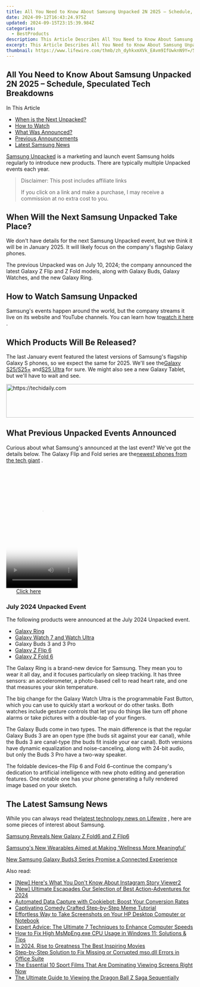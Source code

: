 ```yaml
---
title: All You Need to Know About Samsung Unpacked 2N 2025 – Schedule, Speculated Tech Breakdowns
date: 2024-09-12T16:43:24.975Z
updated: 2024-09-15T23:15:39.984Z
categories:
  - BestProducts
description: This Article Describes All You Need to Know About Samsung Unpacked 2N 2025 – Schedule, Speculated Tech Breakdowns
excerpt: This Article Describes All You Need to Know About Samsung Unpacked 2N 2025 – Schedule, Speculated Tech Breakdowns
thumbnail: https://www.lifewire.com/thmb/zh_dyhkxmXVk_EAvm9IfUwknN9Y=/540x405/filters:no_upscale():max_bytes(150000):strip_icc():format(webp)/the-windows-10-notification-center-what-it-is-and-how-to-use-it-4150756-2691e67d378e45f4875c059230b007d7.png
---
```


## All You Need to Know About Samsung Unpacked 2N 2025 – Schedule, Speculated Tech Breakdowns

 In This Article

* [When is the Next Unpacked?](https://www.lifewire.com/#toc-when-will-the-next-samsung-unpacked-take-place)
* [How to Watch](https://www.lifewire.com/#toc-how-to-watch-samsung-unpacked)
* [What Was Announced?](https://www.lifewire.com/#toc-which-products-will-be-released)
* [Previous Announcements](https://www.lifewire.com/#toc-what-previous-unpacked-events-announced)
* [Latest Samsung News](https://www.lifewire.com/#toc-the-latest-samsung-news)

[Samsung Unpacked](https://shop-links.co/link/?exclusive=1&publisher_slug=itechdaily19598&url=https%3A%2F%2Fwww.samsung.com%2Fglobal%2Fgalaxy%2Fevents%2Funpacked%2F) is a marketing and launch event Samsung holds regularly to introduce new products. There are typically multiple Unpacked events each year.

>  Disclaimer: This post includes affiliate links
>
>  If you click on a link and make a purchase, I may receive a commission at no extra cost to you.
>

## When Will the Next Samsung Unpacked Take Place?

 We don't have details for the next Samsung Unpacked event, but we think it will be in January 2025\. It will likely focus on the company's flagship Galaxy phones.

 The previous Unpacked was on July 10, 2024; the company announced the latest Galaxy Z Flip and Z Fold models, along with Galaxy Buds, Galaxy Watches, and the new Galaxy Ring.

## How to Watch Samsung Unpacked

 Samsung's events happen around the world, but the company streams it live on its website and YouTube channels. You can learn how to[watch it here](https://www.lifewire.com/watch-samsung-unpacked-online-5095263) .

## Which Products Will Be Released?

 The last January event featured the latest versions of Samsung's flagship Galaxy S phones, so we expect the same for 2025\. We'll see the[Galaxy S25/S25+](https://www.lifewire.com/samsung-galaxy-s25-8636730) and[S25 Ultra](https://www.lifewire.com/samsung-galaxy-s25-ultra-8639667) for sure. We might also see a new Galaxy Tablet, but we'll have to wait and see.

<!-- affiliate ads begin -->
<a href="https://smilemakers.pxf.io/c/5597632/2123901/26106" target="_top" id="2123901">
  <img src="//a.impactradius-go.com/display-ad/26106-2123901" border="0" alt="https://techidaily.com" width="728" height="90"/>
</a>
<img height="0" width="0" src="https://smilemakers.pxf.io/i/5597632/2123901/26106" style="position:absolute;visibility:hidden;" border="0" />
<!-- affiliate ads end -->

## What Previous Unpacked Events Announced

 Curious about what Samsung's announced at the last event? We've got the details below. The Galaxy Flip and Fold series are the[newest phones from the tech giant](https://www.lifewire.com/newest-samsung-galaxy-phone-7567396) .

<!-- affiliate ads begin -->
<span id="1630055">
					<video width="192" height="320" style="cursor:pointer"
           poster="//a.impactradius-go.com/display-clicktoplayimage/1630055.png"
           onclick="if(!this.playClicked){this.play();this.setAttribute('controls',true);this.playClicked=true;}">
	   <source src="//a.impactradius-go.com/display-ad/18460-1630055">
	   <img src="//a.impactradius-go.com/display-clicktoplayimage/1630055.png" style="border: none; height: 100%; width: 100%; object-fit: contain">
	</video>
	<div style="width:120px;text-align:center"><a href="javascript:window.open(decodeURIComponent('https%3A%2F%2Fcaperobbin.sjv.io%2Fc%2F5597632%2F1630055%2F18460'), '_blank');void(0);">Click here</a></div>
</span>
<img height="0" width="0" src="https://imp.pxf.io/i/5597632/1630055/18460" style="position:absolute;visibility:hidden;" border="0" />
<!-- affiliate ads end -->

### July 2024 Unpacked Event

 The following products were announced at the July 2024 Unpacked event.

* [Galaxy Ring](https://www.lifewire.com/samsung-galaxy-ring-8431146)
* [Galaxy Watch 7 and Watch Ultra](https://www.lifewire.com/samsung-galaxy-watch-7-8607182)
* Galaxy Buds 3 and 3 Pro
* [Galaxy Z Flip 6](https://www.lifewire.com/samsung-galaxy-z-flip-6-8621840)
* [Galaxy Z Fold 6](https://www.lifewire.com/galaxy-z-fold-6-8418354)

 The Galaxy Ring is a brand-new device for Samsung. They mean you to wear it all day, and it focuses particularly on sleep tracking. It has three sensors: an accelerometer, a photo-based cell to read heart rate, and one that measures your skin temperature.

 The big change for the Galaxy Watch Ultra is the programmable Fast Button, which you can use to quickly start a workout or do other tasks. Both watches include gesture controls that let you do things like turn off phone alarms or take pictures with a double-tap of your fingers.

 The Galaxy Buds come in two types. The main difference is that the regular Galaxy Buds 3 are an open type (the buds sit against your ear canal), while the Buds 3 are canal-type (the buds fit inside your ear canal). Both versions have dynamic equalization and noise-canceling, along with 24-bit audio, but only the Buds 3 Pro have a two-way speaker.

 The foldable devices–the Flip 6 and Fold 6–continue the company's dedication to artificial intelligence with new photo editing and generation features. One notable one has your phone generating a fully rendered image based on your sketch.

## The Latest Samsung News

 While you can always read the[latest technology news on Lifewire](https://www.lifewire.com/news-4795879) , here are some pieces of interest about Samsung.

[Samsung Reveals New Galaxy Z Fold6 and Z Flip6](https://www.lifewire.com/samsung-reveals-new-galaxy-z-fold6-and-z-flip6-8675427)

[Samsung's New Wearables Aimed at Making ‘Wellness More Meaningful’](https://www.lifewire.com/samsung-s-new-wearables-aimed-at-making-wellness-more-meaningful-8675470)

[New Samsung Galaxy Buds3 Series Promise a Connected Experience](https://www.lifewire.com/new-samsung-galaxy-buds3-series-promise-a-connected-experience-8675472)

<ins class="adsbygoogle"
     style="display:block"
     data-ad-format="autorelaxed"
     data-ad-client="ca-pub-7571918770474297"
     data-ad-slot="1223367746"></ins>

<ins class="adsbygoogle"
     style="display:block"
     data-ad-client="ca-pub-7571918770474297"
     data-ad-slot="8358498916"
     data-ad-format="auto"
     data-full-width-responsive="true"></ins>

<span class="atpl-alsoreadstyle">Also read:</span>
<div><ul>
<li><a href="https://instagram-videos.techidaily.com/new-heres-what-you-dont-know-about-instagram-story-viewer2/"><u>[New] Here's What You Don't Know About Instagram Story Viewer2</u></a></li>
<li><a href="https://remote-screen-capture.techidaily.com/new-ultimate-escapades-our-selection-of-best-action-adventures-for-2024/"><u>[New] Ultimate Escapades Our Selection of Best Action-Adventures for 2024</u></a></li>
<li><a href="https://some-approaches.techidaily.com/automated-data-capture-with-cookiebot-boost-your-conversion-rates/"><u>Automated Data Capture with Cookiebot: Boost Your Conversion Rates</u></a></li>
<li><a href="https://article-posts.techidaily.com/captivating-comedy-crafted-step-by-step-meme-tutorial/"><u>Captivating Comedy Crafted Step-by-Step Meme Tutorial</u></a></li>
<li><a href="https://tech-renaissance.techidaily.com/effortless-way-to-take-screenshots-on-your-hp-desktop-computer-or-notebook/"><u>Effortless Way to Take Screenshots on Your HP Desktop Computer or Notebook</u></a></li>
<li><a href="https://tech-recovery.techidaily.com/expert-advice-the-ultimate-7-techniques-to-enhance-computer-speeds/"><u>Expert Advice: The Ultimate 7 Techniques to Enhance Computer Speeds</u></a></li>
<li><a href="https://common-error.techidaily.com/how-to-fix-high-msmpengexe-cpu-usage-in-windows-11-solutions-and-tips/"><u>How to Fix High MsMpEng.exe CPU Usage in Windows 11: Solutions & Tips</u></a></li>
<li><a href="https://extra-approaches.techidaily.com/in-2024-rise-to-greatness-the-best-inspiring-movies/"><u>In 2024, Rise to Greatness The Best Inspiring Movies</u></a></li>
<li><a href="https://tech-renaissance.techidaily.com/step-by-step-solution-to-fix-missing-or-corrupted-msodll-errors-in-office-suite/"><u>Step-by-Step Solution to Fix Missing or Corrupted mso.dll Errors in Office Suite</u></a></li>
<li><a href="https://tech-renaissance.techidaily.com/the-essential-10-sport-films-that-are-dominating-viewing-screens-right-now/"><u>The Essential 10 Sport Films That Are Dominating Viewing Screens Right Now</u></a></li>
<li><a href="https://tech-renaissance.techidaily.com/the-ultimate-guide-to-viewing-the-dragon-ball-z-saga-sequentially/"><u>The Ultimate Guide to Viewing the Dragon Ball Z Saga Sequentially</u></a></li>
</ul></div>

